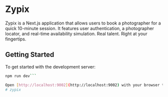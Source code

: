 # Zypix

Zypix is a Next.js application that allows users to book a photographer for a quick 10-minute session. It features user authentication, a photographer locator, and real-time availability simulation. Real talent. Right at your fingertips.


## Getting Started

To get started with the development server:

```bash
npm run dev```

Open [http://localhost:9002](http://localhost:9002) with your browser to see the result.
# zypix
